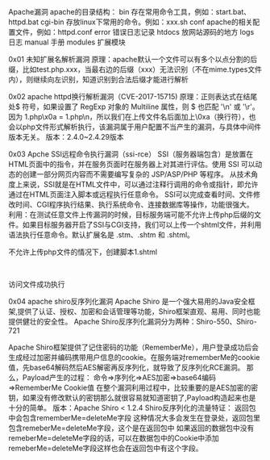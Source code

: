 Apache漏洞
apache的目录结构：
bin 	存在常用命令工具，例如：start.bat、httpd.bat
cgi-bin	存放linux下常用的命令。例如：xxx.sh
conf	apache的相关配置文件，例如：httpd.conf
error	错误日志记录
htdocs	放网站源码的地方
logs	日志
manual	手册
modules	扩展模块

0x01 未知扩展名解析漏洞
原理：apache默认一个文件可以有多个以点分割的后缀，比如test.php.xxx，当最右边的后缀（xxx）无法识别（不在mime.types文件内），则继续向左识别，知道识别到合法后缀才能进行解析

0x02 apache httpd换行解析漏洞（CVE-2017-15715)
原理：正则表达式在结尾处$ 符号，如果设置了 RegExp 对象的 Multiline 属性，则 $ 也匹配 '\n' 或 '\r'。因为 1.php\x0a = 1.php\n，所以我们在上传文件名后面加上\0xa（换行符），也会以php文件形式解析执行，该漏洞属于用户配置不当产生的漏洞，与具体中间件版本无关。
版本：2.4.0~2.4.29版本

0x03 Apche SSI远程命令执行漏洞（ssi-rce）
SSI（服务器端包含）是放置在HTML页面中的指令，并在服务页面时在服务器上对其进行评估。使用 SSI 可以动态的创建一部分网页内容而不需要编写复杂的 JSP/ASP/PHP 等程序。
从技术角度上来说，SSI就是在HTML文件中，可以通过注释行调用的命令或指针，即允许通过在HTML页面注入脚本或远程执行任意命令。
SSI可以完成查看时间、文件修改时间、CGI程序执行结果、执行系统命令、连接数据库等操作，功能很强大。
利用：在测试任意文件上传漏洞的时候，目标服务端可能不允许上传php后缀的文件。如果目标服务器开启了SSI与CGI支持，我们可以上传一个shtml文件，并利用<!--#exec cmd="ls /" -->语法执行任意命令。默认扩展名是 .stm、.shtm 和 .shtml。

不允许上传php文件的情况下，创建脚本1.shtml
<pre>
<!--#exec cmd="ls" -->
</pre>
访问文件成功执行

0x04 apache shiro反序列化漏洞
Apache Shiro 是一个强大易用的Java安全框架,提供了认证、授权、加密和会话管理等功能，Shiro框架直观、易用、同时也能提供健壮的安全性。
Apache Shiro反序列化漏洞分为两种：Shiro-550、Shiro-721

Apache Shiro框架提供了记住密码的功能（RememberMe），用户登录成功后会生成经过加密并编码携带用户信息的cookie。在服务端对rememberMe的cookie值，先base64解码然后AES解密再反序列化，就导致了反序列化RCE漏洞。
那么，Payload产生的过程：
命令=>序列化=>AES加密=>base64编码=>RememberMe Cookie值
在整个漏洞利用过程中，比较重要的是AES加密的密钥，如果没有修改默认的密钥那么就很容易就知道密钥了,Payload构造起来也是十分的简单。
版本：Apache Shiro < 1.2.4
Shiro反序列化的流量特证：
返回包中会包含rememberMe=deleteMe字段
这种情况大多会发生在登录处，返回包里包含remeberMe=deleteMe字段，这个是在返回包中
如果返回的数据包中没有remeberMe=deleteMe字段的话，可以在数据包中的Cookie中添加remeberMe=deleteMe字段这样也会在返回包中有这个字段。




